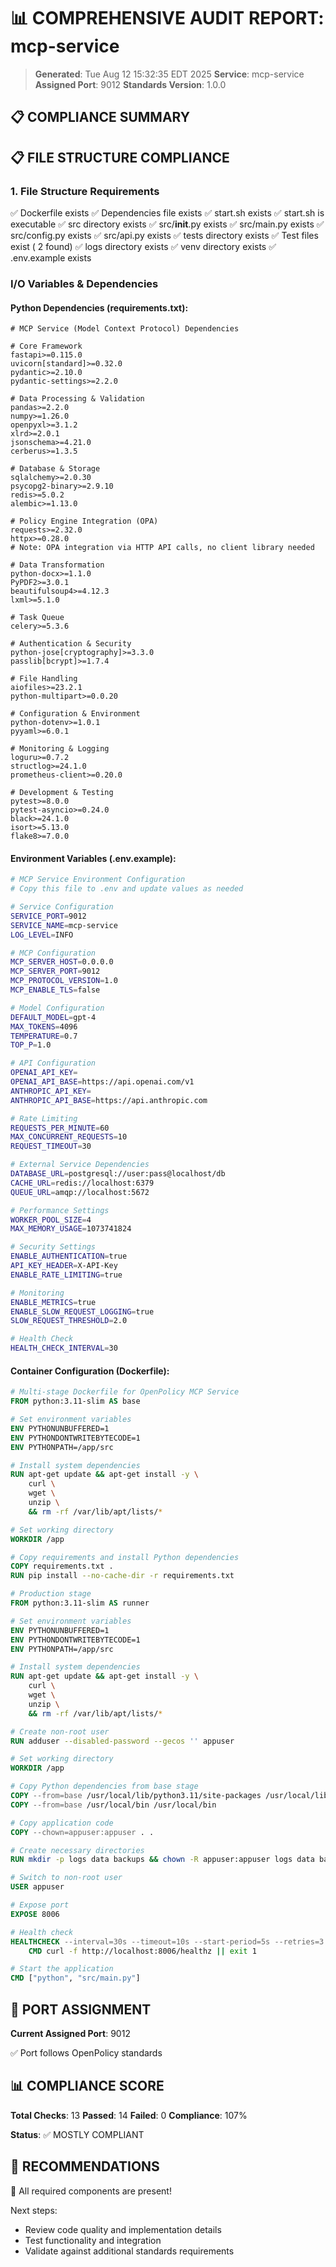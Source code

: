 # 📊 COMPREHENSIVE AUDIT REPORT: mcp-service

> **Generated**: Tue Aug 12 15:32:35 EDT 2025
> **Service**: mcp-service
> **Assigned Port**: 9012
> **Standards Version**: 1.0.0

## 📋 COMPLIANCE SUMMARY

## 📋 FILE STRUCTURE COMPLIANCE

### 1. File Structure Requirements

✅ Dockerfile exists
✅ Dependencies file exists
✅ start.sh exists
✅ start.sh is executable
✅ src directory exists
✅ src/__init__.py exists
✅ src/main.py exists
✅ src/config.py exists
✅ src/api.py exists
✅ tests directory exists
✅ Test files exist (       2 found)
✅ logs directory exists
✅ venv directory exists
✅ .env.example exists

### I/O Variables & Dependencies

#### Python Dependencies (requirements.txt):
```
# MCP Service (Model Context Protocol) Dependencies

# Core Framework
fastapi>=0.115.0
uvicorn[standard]>=0.32.0
pydantic>=2.10.0
pydantic-settings>=2.2.0

# Data Processing & Validation
pandas>=2.2.0
numpy>=1.26.0
openpyxl>=3.1.2
xlrd>=2.0.1
jsonschema>=4.21.0
cerberus>=1.3.5

# Database & Storage
sqlalchemy>=2.0.30
psycopg2-binary>=2.9.10
redis>=5.0.2
alembic>=1.13.0

# Policy Engine Integration (OPA)
requests>=2.32.0
httpx>=0.28.0
# Note: OPA integration via HTTP API calls, no client library needed

# Data Transformation
python-docx>=1.1.0
PyPDF2>=3.0.1
beautifulsoup4>=4.12.3
lxml>=5.1.0

# Task Queue
celery>=5.3.6

# Authentication & Security
python-jose[cryptography]>=3.3.0
passlib[bcrypt]>=1.7.4

# File Handling
aiofiles>=23.2.1
python-multipart>=0.0.20

# Configuration & Environment
python-dotenv>=1.0.1
pyyaml>=6.0.1

# Monitoring & Logging
loguru>=0.7.2
structlog>=24.1.0
prometheus-client>=0.20.0

# Development & Testing
pytest>=8.0.0
pytest-asyncio>=0.24.0
black>=24.1.0
isort>=5.13.0
flake8>=7.0.0
```

#### Environment Variables (.env.example):
```bash
# MCP Service Environment Configuration
# Copy this file to .env and update values as needed

# Service Configuration
SERVICE_PORT=9012
SERVICE_NAME=mcp-service
LOG_LEVEL=INFO

# MCP Configuration
MCP_SERVER_HOST=0.0.0.0
MCP_SERVER_PORT=9012
MCP_PROTOCOL_VERSION=1.0
MCP_ENABLE_TLS=false

# Model Configuration
DEFAULT_MODEL=gpt-4
MAX_TOKENS=4096
TEMPERATURE=0.7
TOP_P=1.0

# API Configuration
OPENAI_API_KEY=
OPENAI_API_BASE=https://api.openai.com/v1
ANTHROPIC_API_KEY=
ANTHROPIC_API_BASE=https://api.anthropic.com

# Rate Limiting
REQUESTS_PER_MINUTE=60
MAX_CONCURRENT_REQUESTS=10
REQUEST_TIMEOUT=30

# External Service Dependencies
DATABASE_URL=postgresql://user:pass@localhost/db
CACHE_URL=redis://localhost:6379
QUEUE_URL=amqp://localhost:5672

# Performance Settings
WORKER_POOL_SIZE=4
MAX_MEMORY_USAGE=1073741824

# Security Settings
ENABLE_AUTHENTICATION=true
API_KEY_HEADER=X-API-Key
ENABLE_RATE_LIMITING=true

# Monitoring
ENABLE_METRICS=true
ENABLE_SLOW_REQUEST_LOGGING=true
SLOW_REQUEST_THRESHOLD=2.0

# Health Check
HEALTH_CHECK_INTERVAL=30
```

#### Container Configuration (Dockerfile):
```dockerfile
# Multi-stage Dockerfile for OpenPolicy MCP Service
FROM python:3.11-slim AS base

# Set environment variables
ENV PYTHONUNBUFFERED=1
ENV PYTHONDONTWRITEBYTECODE=1
ENV PYTHONPATH=/app/src

# Install system dependencies
RUN apt-get update && apt-get install -y \
    curl \
    wget \
    unzip \
    && rm -rf /var/lib/apt/lists/*

# Set working directory
WORKDIR /app

# Copy requirements and install Python dependencies
COPY requirements.txt .
RUN pip install --no-cache-dir -r requirements.txt

# Production stage
FROM python:3.11-slim AS runner

# Set environment variables
ENV PYTHONUNBUFFERED=1
ENV PYTHONDONTWRITEBYTECODE=1
ENV PYTHONPATH=/app/src

# Install system dependencies
RUN apt-get update && apt-get install -y \
    curl \
    wget \
    unzip \
    && rm -rf /var/lib/apt/lists/*

# Create non-root user
RUN adduser --disabled-password --gecos '' appuser

# Set working directory
WORKDIR /app

# Copy Python dependencies from base stage
COPY --from=base /usr/local/lib/python3.11/site-packages /usr/local/lib/python3.11/site-packages
COPY --from=base /usr/local/bin /usr/local/bin

# Copy application code
COPY --chown=appuser:appuser . .

# Create necessary directories
RUN mkdir -p logs data backups && chown -R appuser:appuser logs data backups

# Switch to non-root user
USER appuser

# Expose port
EXPOSE 8006

# Health check
HEALTHCHECK --interval=30s --timeout=10s --start-period=5s --retries=3 \
    CMD curl -f http://localhost:8006/healthz || exit 1

# Start the application
CMD ["python", "src/main.py"]
```

## 🔌 PORT ASSIGNMENT

**Current Assigned Port**: 9012

✅ Port follows OpenPolicy standards

## 📊 COMPLIANCE SCORE

**Total Checks**: 13
**Passed**: 14
**Failed**: 0
**Compliance**: 107%

**Status**: ✅ MOSTLY COMPLIANT

## 🚀 RECOMMENDATIONS

🎉 All required components are present!

Next steps:
- Review code quality and implementation details
- Test functionality and integration
- Validate against additional standards requirements
